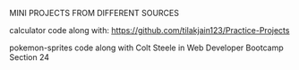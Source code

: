 MINI PROJECTS FROM DIFFERENT SOURCES

calculator
code along with: https://github.com/tilakjain123/Practice-Projects 

pokemon-sprites
code along with Colt Steele in Web Developer Bootcamp Section 24

